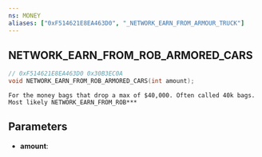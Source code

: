 ```yaml
---
ns: MONEY
aliases: ["0xF514621E8EA463D0", "_NETWORK_EARN_FROM_ARMOUR_TRUCK"]
---
```

## NETWORK_EARN_FROM_ROB_ARMORED_CARS

```c
// 0xF514621E8EA463D0 0x30B3EC0A
void NETWORK_EARN_FROM_ROB_ARMORED_CARS(int amount);
```

```
For the money bags that drop a max of $40,000. Often called 40k bags.
Most likely NETWORK_EARN_FROM_ROB***
```

## Parameters
* **amount**: 

